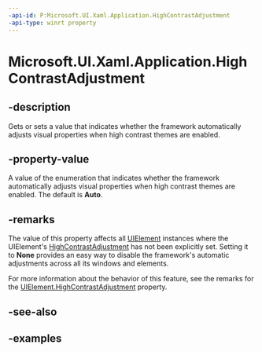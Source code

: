 ```yaml
---
-api-id: P:Microsoft.UI.Xaml.Application.HighContrastAdjustment
-api-type: winrt property
---
```


<!-- Property syntax.
public ApplicationHighContrastAdjustment HighContrastAdjustment { get;  set; }
-->

# Microsoft.UI.Xaml.Application.HighContrastAdjustment

## -description
Gets or sets a value that indicates whether the framework automatically adjusts visual properties when high contrast themes are enabled.

## -property-value
A value of the enumeration that indicates whether the framework automatically adjusts visual properties when high contrast themes are enabled. The default is **Auto**.

## -remarks
The value of this property affects all [UIElement](uielement.md) instances where the UIElement's [HighContrastAdjustment](uielement_highcontrastadjustment.md) has not been explicitly set.  Setting it to **None** provides an easy way to disable the framework's automatic adjustments across all its windows and elements.

For more information about the behavior of this feature, see the remarks for the [UIElement.HighContrastAdjustment](uielement_highcontrastadjustment.md) property.

## -see-also

## -examples

